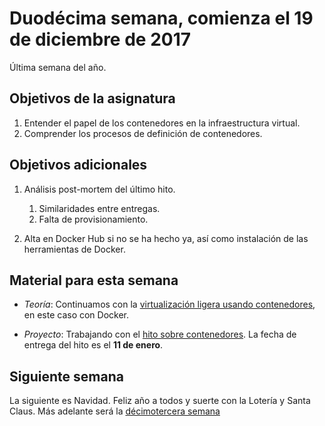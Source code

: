 # Duodécima semana, comienza el 19 de diciembre de 2017

Última semana del año.

## Objetivos de la asignatura

1. Entender el papel de los contenedores en la infraestructura virtual.
2. Comprender los procesos de definición de contenedores.

## Objetivos adicionales

1. Análisis post-mortem del último hito.
   1. Similaridades entre entregas.
   2. Falta de provisionamiento.

2. Alta en Docker Hub si no se ha hecho ya, así como instalación de
   las herramientas de Docker. 

## Material para esta semana

* *Teoría*: Continuamos con
  la
  [virtualización ligera usando contenedores](http://jj.github.io/CC/documentos/temas/Contenedores#gestin-de-contenedores-con-docker),
  en este caso con Docker.

* *Proyecto*: Trabajando con el [hito sobre contenedores](http://jj.github.io/CC/documentos/proyecto/5.Docker). La fecha de entrega del hito es el **11 de enero**.

## Siguiente semana

La siguiente es Navidad. Feliz año a todos y suerte con la Lotería y
Santa Claus. Más adelante será la [décimotercera semana](13-semana.md)
